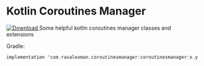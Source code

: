 # Kotlin Coroutines Manager
[ ![Download](https://api.bintray.com/packages/sphc/KotlinCoroutinesManager/coroutinesmanager/images/download.svg?version=1.0.0) ](https://bintray.com/sphc/KotlinCoroutinesManager/coroutinesmanager/1.0.0/link)
Some helpful kotlin coroutines manager classes and extensions


Gradle: 
```kotlin
implementation 'com.rasalexman.coroutinesmanager:coroutinesmanager:x.y.z'
```
